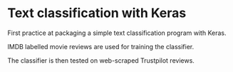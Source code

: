 # Text classification with Keras

First practice at packaging a simple text classification program with Keras.

IMDB labelled movie reviews are used for training the classifier.

The classifier is then tested on web-scraped Trustpilot reviews.

